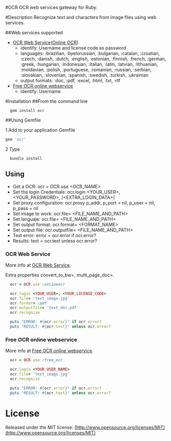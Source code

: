 #OCR
 OCR web services gateway for Ruby.

#Description
  Recognize text and characters from image files using web services.

##Web services supported
  - [OCR Web Service](http://www.ocrwebservice.com/)([Online OCR](http://www.onlineocr.net/))
    * identify: Username and license code as password
    * languages: :brazilian, :byelorussian, :bulgarian, :catalan, :croatian, :czech, :danish, :dutch, :english, :estonian, :finnish, :french, :german, :greek, :hungarian, :indonesian, :italian, :latin, :latvian, :lithuanian, :moldavian, :polish, :portuguese, :romanian, :russian, :serbian, :slovakian, :slovenian, :spanish, :swedish, :turkish, :ukrainian
    * output formats: :doc, :pdf, :excel, :html, :txt, :rtf
  - [Free OCR online webservice](http://www.free-ocr.co.uk/)
    * identify: Username

#Installation
##From the command line

```shell
  gem install ocr
```

##Using Gemfile

1 Add to your application Gemfile

```ruby
gem 'ocr'
```

2 Type

```shell
  bundle install
```

## Using
  - Get a OCR: ocr = OCR.use <OCR_NAME>
  - Set the login Credentials: ocr.login <YOUR_USER>, <YOUR_PASSWORD>, [<EXTRA_LOGIN_DATA>]
  - Set proxy configuration: ocr.proxy p_addr, p_port = nil, p_user = nil, p_pass = nil
  - Set image to work: ocr.file= <FILE_NAME_AND_PATH>
  - Set languaje: ocr.file= <FILE_NAME_AND_PATH>
  - Set output format: ocr.format= <FORMAT_NAME>
  - Set output file: ocr.outputfile= <FILE_NAME_AND_PATH>
  - Test error: error = ocr.error if ocr.error?
  - Results: text = ocr.text unless ocr.error?

### OCR Web Service
  More info at [OCR Web Service](http://www.ocrwebservice.com/).

  Extra properties convert_to_bw=<BOOLEAN>, multi_page_doc=<BOOLEAN>.

```ruby
  ocr = OCR.use :onlineocr

  ocr.login <YOUR_USER>, <YOUR_LICENSE_CODE>
  ocr.file= 'text_image.jpg'
  ocr.format= :pdf
  ocr.outputfile= 'text_doc.pdf'
  ocr.recognize

  puts "ERROR: #{ocr.error}" if ocr.error?
  puts "RESULT: #{ocr.text}" unless ocr.error?
```

### Free OCR online webservice
  More info at [Free OCR online webservice](http://www.free-ocr.co.uk/).

```ruby
  ocr = OCR.use :free_ocr

  ocr.login <YOUR_USER_NAME>
  ocr.file= 'text_image.jpg'
  ocr.recognize

  puts "ERROR: #{ocr.error}" if ocr.error?
  puts "RESULT: #{ocr.text}" unless ocr.error?
```

# License
Released under the MIT license: [http://www.opensource.org/licenses/MIT](http://www.opensource.org/licenses/MIT)
